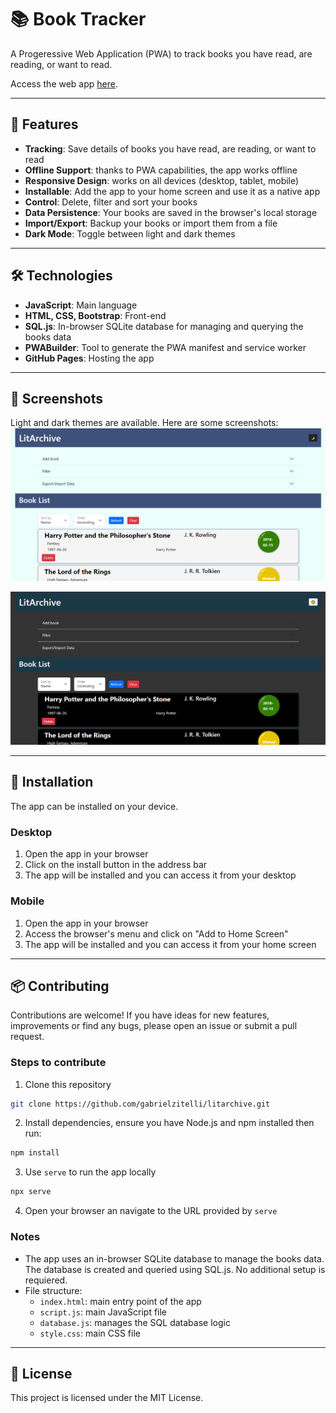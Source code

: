 # 📚 Book Tracker

A Progeressive Web Application (PWA) to track books you have read, are reading, or want to read.

Access the web app [here](https://gabrielzitelli.github.io/litarchive/).

---

## 🌟 Features
- **Tracking**: Save details of books you have read, are reading, or want to read
- **Offline Support**: thanks to PWA capabilities, the app works offline
- **Responsive Design**: works on all devices (desktop, tablet, mobile)
- **Installable**: Add the app to your home screen and use it as a native app
- **Control**: Delete, filter and sort your books
- **Data Persistence**: Your books are saved in the browser's local storage
- **Import/Export**: Backup your books or import them from a file
- **Dark Mode**: Toggle between light and dark themes

---

## 🛠️ Technologies

- **JavaScript**: Main language
- **HTML, CSS, Bootstrap**: Front-end
- **SQL.js**: In-browser SQLite database for managing and querying the books data
- **PWABuilder**: Tool to generate the PWA manifest and service worker
- **GitHub Pages**: Hosting the app

---

## 📸 Screenshots
Light and dark themes are available. Here are some screenshots:
![Light Theme](/assets/screenshots/screenshot-light-theme.png)

![Dark Theme](/assets/screenshots/screenshot-dark-theme.png)


---

## 🚀 Installation

The app can be installed on your device.

### Desktop
1. Open the app in your browser
2. Click on the install button in the address bar
3. The app will be installed and you can access it from your desktop

### Mobile
1. Open the app in your browser
2. Access the browser's menu and click on "Add to Home Screen"
3. The app will be installed and you can access it from your home screen

---

## 📦 Contributing

Contributions are welcome! If you have ideas for new features, improvements or find any bugs, please open an issue or submit a pull request.

### Steps to contribute

1. Clone this repository
```bash
git clone https://github.com/gabrielzitelli/litarchive.git
```
2. Install dependencies, ensure you have Node.js and npm installed then run:
```bash
npm install
```
3. Use `serve` to run the app locally
```bash
npx serve
```
4. Open your browser an navigate to the URL provided by `serve`

### Notes
- The app uses an in-browser SQLite database to manage the books data. The database is created and queried using SQL.js. No additional setup is requiered.
- File structure:
    - `index.html`: main entry point of the app
    - `script.js`: main JavaScript file
    - `database.js`: manages the SQL database logic
    - `style.css`: main CSS file

---

## 📜 License

This project is licensed under the MIT License.
